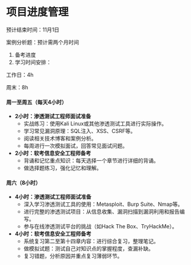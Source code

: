 # 项目进度管理

预计结束时间：11月1日

案例分析题：预计需两个月时间

1. 备考进度
2. 学习时间安排：

工作日：4h

周末：8h

#### 周一至周五（每天4小时）

* **2小时：渗透测试工程师面试准备**
  * 实战练习：使用Kali Linux或其他渗透测试工具进行实际操作。
  * 学习常见漏洞原理：SQL注入、XSS、CSRF等。
  * 阅读相关技术博客和案例分析。
  * 每周进行一次模拟面试，回答常见面试问题。
* **2小时：软考信息安全工程师备考**
  * 背诵和记忆重点知识：每天选择一个章节进行详细的背诵。
  * 做选择题练习，强化记忆和理解。

#### 周六（8小时）

* **4小时：渗透测试工程师面试准备**
  * 深入学习渗透测试工具的使用：Metasploit、Burp Suite、Nmap等。
  * 进行完整的渗透测试项目：从信息收集、漏洞扫描到漏洞利用和报告编写。
  * 参与在线渗透测试平台的挑战（如Hack The Box、TryHackMe）。
* **4小时：软考信息安全工程师备考**
  * 系统复习第二至第十四章内容：进行综合复习，整理笔记。
  * 做模拟试题：测试自己对知识点的掌握程度，查漏补缺。
  * 复习错题，分析原因并重点复习薄弱环节。





